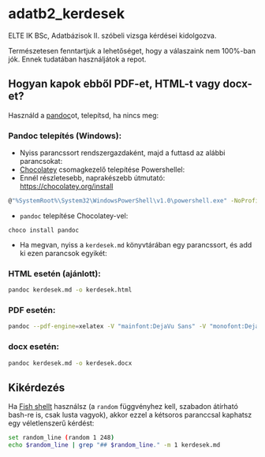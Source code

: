 # adatb2_kerdesek

ELTE IK BSc, Adatbázisok II. szóbeli vizsga kérdései kidolgozva.

Természetesen fenntartjuk a lehetőséget, hogy a válaszaink nem
100%-ban jók. Ennek tudatában használjátok a repot.

## Hogyan kapok ebből PDF-et, HTML-t vagy docx-et?

Használd a [pandoc](https://pandoc.org/)ot, telepítsd, ha nincs meg:

### Pandoc telepítés (Windows):

- Nyiss parancssort rendszergazdaként, majd a futtasd az alábbi parancsokat:
- [Chocolatey](https://chocolatey.org/) csomagkezelő telepítése Powershellel:
- Ennél részletesebb, naprakészebb útmutató: https://chocolatey.org/install

```bash
@"%SystemRoot%\System32\WindowsPowerShell\v1.0\powershell.exe" -NoProfile -InputFormat None -ExecutionPolicy Bypass -Command "[System.Net.ServicePointManager]::SecurityProtocol = 3072; iex ((New-Object System.Net.WebClient).DownloadString('https://community.chocolatey.org/install.ps1'))" && SET "PATH=%PATH%;%ALLUSERSPROFILE%\chocolatey\bin"
```

- `pandoc` telepítése Chocolatey-vel:

```
choco install pandoc
```

- Ha megvan, nyiss a `kerdesek.md` könyvtárában egy parancssort, és add ki ezen
  parancsok egyikét:

### HTML esetén (ajánlott):

```bash
pandoc kerdesek.md -o kerdesek.html
```

### PDF esetén:

```bash
pandoc --pdf-engine=xelatex -V "mainfont:DejaVu Sans" -V "monofont:DejaVu Sans Mono" kerdesek.md -o kerdesek.pdf -V geometry:margin=0.5in -f markdown-implicit_figures
```

### docx esetén:

```bash
pandoc kerdesek.md -o kerdesek.docx
```

## Kikérdezés

Ha [Fish shellt](https://fishshell.com/) használsz (a `random` függvényhez
kell, szabadon átírható bash-re is, csak lusta vagyok), akkor ezzel a kétsoros
paranccsal kaphatsz egy véletlenszerű kérdést:

```bash
set random_line (random 1 248)
echo $random_line | grep "## $random_line." -m 1 kerdesek.md
```
